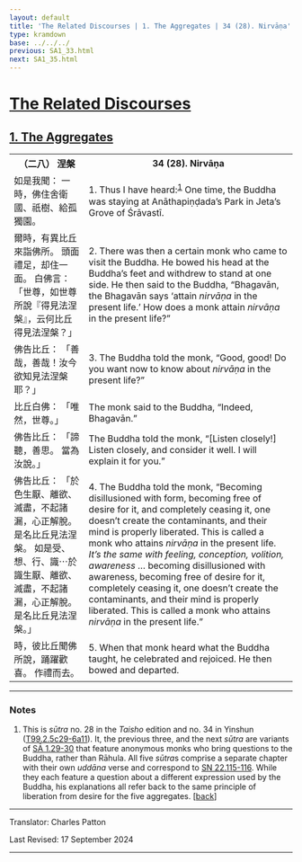 ```yaml
---
layout: default
title: 'The Related Discourses | 1. The Aggregates | 34 (28). Nirvāṇa'
type: kramdown
base: ../../../
previous: SA1_33.html
next: SA1_35.html
---
```


<h1><a href='../index.html'>The Related Discourses</a></h1>
<h2><a href='index.html'>1. The Aggregates</a></h2>

<table class="trans">
  <th class='ch'>（二八） 涅槃</th>
  <th class='en'>34 (28). Nirvāṇa</th>
  <tr>
    <td class="ch" title='t99.2.5c29'>如是我聞： 一時，佛住舍衛國、祇樹、給孤獨園。</td>
    <td id='p1'>1. Thus I have heard:<sup id="ref1"><a href="#n1">1</a></sup> One time, the Buddha was staying at Anāthapiṇḍada’s Park in Jeta’s Grove of Śrāvastī.</td>
  </tr>
  <tr>
    <td class="ch" title='t99.2.6a1'>爾時，有異比丘來詣佛所。 頭面禮足，却住一面。 白佛言： 「世尊，如世尊所說『得見法涅槃』，云何比丘得見法涅槃？」</td>
    <td id='p2'>2. There was then a certain monk who came to visit the Buddha. He bowed his head at the Buddha’s feet and withdrew to stand at one side. He then said to the Buddha, “Bhagavān, the Bhagavān says ‘attain <em>nirvāṇa</em> in the present life.’ How does a monk attain <em>nirvāṇa</em> in the present life?”</td>
  </tr>
  <tr>
    <td class="ch" title='t99.2.6a3'>佛告比丘： 「善哉，善哉！汝今欲知見法涅槃耶？」</td>
    <td id='p3'>3. The Buddha told the monk, “Good, good! Do you want now to know about <em>nirvāṇa</em> in the present life?”</td>
  </tr>
  <tr>
    <td class="ch" title='t99.2.6a4'>比丘白佛： 「唯然，世尊。」</td>
    <td>The monk said to the Buddha, “Indeed, Bhagavān.”</td>
  </tr>
  <tr>
    <td class="ch" title='t99.2.6a5'>佛告比丘： 「諦聽，善思。 當為汝說。」</td>
    <td>The Buddha told the monk, “[Listen closely!] Listen closely, and consider it well. I will explain it for you.”</td>
  </tr>
  <tr>
    <td class="ch" title='t99.2.6a6'>佛告比丘： 「於色生厭、離欲、滅盡，不起諸漏，心正解脫。 是名比丘見法涅槃。 如是受、想、行、識⋯於識生厭、離欲、滅盡，不起諸漏，心正解脫。 是名比丘見法涅槃。」</td>
    <td id='p4'>4. The Buddha told the monk, “Becoming disillusioned with form, becoming free of desire for it, and completely ceasing it, one doesn’t create the contaminants, and their mind is properly liberated. This is called a monk who attains <em>nirvāṇa</em> in the present life. <em>It’s the same with feeling, conception, volition, awareness</em> … becoming disillusioned with awareness, becoming free of desire for it, completely ceasing it, one doesn’t create the contaminants, and their mind is properly liberated. This is called a monk who attains <em>nirvāṇa</em> in the present life.”</td>
  </tr>
  <tr>
    <td class="ch" title='t99.2.6a10'>時，彼比丘聞佛所說，踊躍歡喜。 作禮而去。</td>
    <td id='p5'>5. When that monk heard what the Buddha taught, he celebrated and rejoiced. He then bowed and departed.</td>
  </tr>
</table>

<hr/>

<h3 id="notes">Notes</h3>

<ol>
<li id="n1">This is <em>sūtra</em> no. 28 in the <cite>Taisho</cite> edition and no. 34 in Yinshun (<a href="https://cbetaonline.dila.edu.tw/zh/T02n0099_p0005c29" target="_blank">T99.2.5c29-6a11</a>). It, the previous three, and the next <em>sūtra</em> are variants of <a href="SA1_29.html" target="_blank">SĀ 1.29-30</a> that feature anonymous monks who bring questions to the Buddha, rather than Rāhula. All five <em>sūtra</em>s comprise a separate chapter with their own <em>uddāna</em> verse and correspond to <a href="https://suttacentral.net/sn22.115" target="_blank">SN 22.115-116</a>. While they each feature a question about a different expression used by the Buddha, his explanations all refer back to the same principle of liberation from desire for the five aggregates. [<a href="#ref1">back</a>]</li>
</ol>
<hr/>

<p class="translator">Translator: Charles Patton</p>
<p class='revised'>Last Revised: 17 September 2024</p>

<hr/>